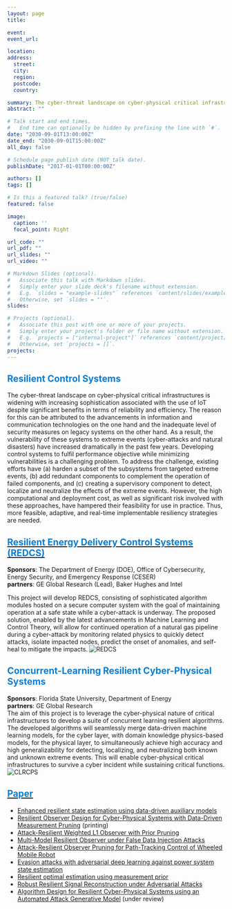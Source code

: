 ```yaml
---
layout: page
title:

event: 
event_url: 

location:
address:
  street:
  city:
  region: 
  postcode: 
  country:

summary: The cyber-threat landscape on cyber-physical critical infrastructures is widening with increasing sophistication associated with the use of IoT despite significant benefits in terms of reliability and efficiency. Developing control systems to fulfil performance objective while minimizing vulnerabilities is a challenging problem. To address the challenge, existing efforts have (a) harden a subset of the subsystems from targeted extreme events, (b) add redundant components to complement the operation of failed components, and (c) creating a supervisory component to detect, localize and neutralize the effects of the extreme events. However, the high computational and deployment cost, as well as significant risk involved with these approaches, have hampered their feasibility for use in practice. Thus, more feasible, adaptive, and real-time implementable resiliency strategies are needed.
abstract: ""

# Talk start and end times.
#   End time can optionally be hidden by prefixing the line with `#`.
date: "2030-09-01T13:00:00Z"
date_end: "2030-09-01T15:00:00Z"
all_day: false

# Schedule page publish date (NOT talk date).
publishDate: "2017-01-01T00:00:00Z"

authors: []
tags: []

# Is this a featured talk? (true/false)
featured: false

image:
  caption: ''
  focal_point: Right

url_code: ""
url_pdf: ""
url_slides: ""
url_video: ""

# Markdown Slides (optional).
#   Associate this talk with Markdown slides.
#   Simply enter your slide deck's filename without extension.
#   E.g. `slides = "example-slides"` references `content/slides/example-slides.md`.
#   Otherwise, set `slides = ""`.
slides:

# Projects (optional).
#   Associate this post with one or more of your projects.
#   Simply enter your project's folder or file name without extension.
#   E.g. `projects = ["internal-project"]` references `content/project/deep-learning/index.md`.
#   Otherwise, set `projects = []`.
projects:
---
```

## <span style="color: #0a7ed1;font-weight:bold">Resilient Control Systems</span>
The cyber-threat landscape on cyber-physical critical infrastructures is widening with increasing sophistication associated with the use of IoT despite significant benefits in terms of reliability and efficiency.  The reason for this can be attributed to the advancements in information and communication technologies on the one hand and the inadequate level of security measures on legacy systems on the other hand.  As a result, the vulnerability of these systems to extreme events (cyber-attacks and natural disasters) have increased dramatically in the past few years. Developing control systems to fulfil performance objective while minimizing vulnerabilities is a challenging problem. To address the challenge, existing efforts have (a) harden a subset of the subsystems from targeted extreme events, (b) add redundant components to complement the operation of failed components, and (c) creating a supervisory component to detect, localize and neutralize the effects of the extreme events. However, the high computational and deployment cost, as well as significant risk involved with these approaches, have hampered their feasibility for use in practice. Thus, more feasible, adaptive, and real-time implementable resiliency strategies are needed.
## [<span style="color: #0a7ed1;font-weight:bold">Resilient Energy Delivery Control Systems (REDCS)</span>](https://www.energy.gov/ceser/cybersecurity-energy-delivery-systems-funding-opportunity-announcement-2065-selections)
**Sponsors**: The Department of Energy (DOE), Office of Cybersecurity, Energy Security, and Emergency Response (CESER)  <br>
**partners**: GE Global Research (Lead), Baker Hughes and Intel <br>

This project will develop REDCS, consisting of sophisticated algorithm modules hosted on a secure computer system with the goal of maintaining operation at a safe state while a cyber-attack is underway. The proposed solution, enabled by the latest advancements in Machine Learning and Control Theory, will allow for continued operation of a natural gas pipeline during a cyber-attack by monitoring related physics to quickly detect attacks, isolate impacted nodes, predict the onset of anomalies, and self-heal to mitigate the impacts.
![REDCS](https://user-images.githubusercontent.com/36635562/154086164-f5a6073a-4ec3-4371-b243-e3eaf95a1ebb.png)

## <span style="color: #0a7ed1;font-weight:bold"> Concurrent-Learning Resilient Cyber-Physical Systems</span>
**Sponsors**: Florida State University, Department of Energy <br>
**partners**: GE Global Research <br>
The aim of this project is to leverage the cyber-physical nature of critical infrastructures to develop a suite of concurrent learning resilient algorithms. The developed algorithms will seamlessly merge data-driven machine learning models, for the cyber layer, with domain knowledge physics-based models, for the physical layer, to simultaneously achieve high accuracy and high generalizability for detecting, localizing, and neutralizing both known and unknown extreme events. This will enable cyber-physical critical infrastructures to survive a cyber incident while sustaining critical functions. 
![CLRCPS](https://user-images.githubusercontent.com/36635562/154086617-ca1cc8ef-f523-413c-aef9-f3d7d7579c40.png)


## [<span style="color: #0a7ed1;font-weight:bold">Paper</span>](https://raslab.netlify.app/publication/)
- [Enhanced resilient state estimation using data-driven auxiliary models](https://raslab.netlify.app/publication/erseddam/)
- [Resilient Observer Design for Cyber-Physical Systems with Data-Driven Measurement Pruning](https://raslab.netlify.app/publication/rodcpsddmp/) (printing)
- [Attack-Resilient Weighted L1 Observer with Prior Pruning](https://raslab.netlify.app/publication/arl1ofdia/)
- [Multi-Model Resilient Observer under False Data Injection Attacks](https://raslab.netlify.app/publication/mmrofdia/)
- [Attack-Resilient Observer Pruning for Path-Tracking Control of Wheeled Mobile Robot](https://raslab.netlify.app/publication/aropptcwmr/)
- [Evasion attacks with adversarial deep learning against power system state estimation](https://raslab.netlify.app/publication/eaadlpsse/)
- [Resilient optimal estimation using measurement prior](https://raslab.netlify.app/publication/roemr/)
- [Robust Resilient Signal Reconstruction under Adversarial Attacks](https://raslab.netlify.app/publication/rrsraa/)
- [Algorithm Design for Resilient Cyber-Physical Systems using an Automated Attack Generative Model](https://raslab.netlify.app/publication/adrcpsaag/) (under review)
